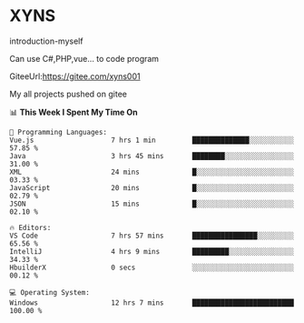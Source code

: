 # XYNS
introduction-myself

Can use C#,PHP,vue... to code program

GiteeUrl:https://gitee.com/xyns001

My all projects pushed on gitee

<!--START_SECTION:waka-->
📊 **This Week I Spent My Time On** 

```text
💬 Programming Languages: 
Vue.js                   7 hrs 1 min         ██████████████░░░░░░░░░░░   57.85 % 
Java                     3 hrs 45 mins       ████████░░░░░░░░░░░░░░░░░   31.00 % 
XML                      24 mins             █░░░░░░░░░░░░░░░░░░░░░░░░   03.33 % 
JavaScript               20 mins             █░░░░░░░░░░░░░░░░░░░░░░░░   02.79 % 
JSON                     15 mins             █░░░░░░░░░░░░░░░░░░░░░░░░   02.10 % 

🔥 Editors: 
VS Code                  7 hrs 57 mins       ████████████████░░░░░░░░░   65.56 % 
IntelliJ                 4 hrs 9 mins        █████████░░░░░░░░░░░░░░░░   34.33 % 
HbuilderX                0 secs              ░░░░░░░░░░░░░░░░░░░░░░░░░   00.12 % 

💻 Operating System: 
Windows                  12 hrs 7 mins       █████████████████████████   100.00 % 
```


<!--END_SECTION:waka-->

